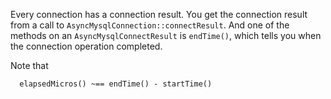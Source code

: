 Every connection has a connection result. You get the connection result from a call to `AsyncMysqlConnection::connectResult`. And one of the methods on an `AsyncMysqlConnectResult` is `endTime()`, which tells you when the connection operation completed.

Note that 

```
  elapsedMicros() ~== endTime() - startTime()
```
